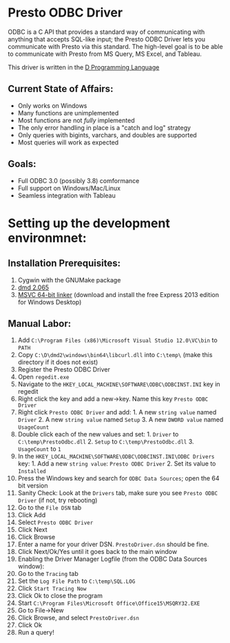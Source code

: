 
# Presto ODBC Driver

ODBC is a C API that provides a standard way of communicating with anything that accepts SQL-like input; the Presto ODBC Driver lets you communicate with Presto via this standard. The high-level goal is to be able to communicate with Presto from MS Query, MS Excel, and Tableau.

This driver is written in the [D Programming Language](http://dlang.org)

## Current State of Affairs:

* Only works on Windows
* Many functions are unimplemented
* Most functions are not *fully* implemented
* The only error handling in place is a "catch and log" strategy
* Only queries with bigints, varchars, and doubles are supported
* Most queries will work as expected

## Goals:

* Full ODBC 3.0 (possibly 3.8) comformance
* Full support on Windows/Mac/Linux
* Seamless integration with Tableau

# Setting up the development environmnet:

## Installation Prerequisites:
1. Cygwin with the GNUMake package
2. [dmd 2.065](http://dlang.org/downloads)
3. [MSVC 64-bit linker](http://www.visualstudio.com) (download and install the free Express 2013 edition for Windows Desktop)

## Manual Labor:
1. Add `C:\Program Files (x86)\Microsoft Visual Studio 12.0\VC\bin` to `PATH`
2. Copy `C:\D\dmd2\windows\bin64\libcurl.dll` into `C:\temp\` (make this directory if it does not exist)
3. Register the Presto ODBC Driver
  1. Open `regedit.exe`
  2. Navigate to the `HKEY_LOCAL_MACHINE\SOFTWARE\ODBC\ODBCINST.INI` key in regedit
  3. Right click the key and add a new->key. Name this key `Presto ODBC Driver`
  4. Right click `Presto ODBC Driver` and add:
    1. A new `string value` named `Driver`
    2. A new `string value` named `Setup`
    3. A new `DWORD value` named `UsageCount`
  5. Double click each of the new values and set:
    1. `Driver` to `C:\temp\PrestoOdbc.dll`
    2. `Setup` to `C:\temp\PrestoOdbc.dll`
    3. `UsageCount` to `1`
  6. In the `HKEY_LOCAL_MACHINE\SOFTWARE\ODBC\ODBCINST.INI\ODBC Drivers` key:
    1. Add a new `string value`: `Presto ODBC Driver`
    2. Set its value to `Installed`
5. Press the Windows key and search for `ODBC Data Sources`; open the 64 bit version
  1. Sanity Check: Look at the `Drivers` tab, make sure you see `Presto ODBC Driver` (if not, try rebooting)
  2. Go to the `File DSN` tab
  3. Click Add
  4. Select `Presto ODBC Driver`
  5. Click Next
  6. Click Browse
  7. Enter a name for your driver DSN. `PrestoDriver.dsn` should be fine.
  8. Click Next/Ok/Yes until it goes back to the main window
6. Enabling the Driver Manager Logfile (from the ODBC Data Sources window):
  1. Go to the `Tracing` tab
  2. Set the `Log File Path` to `C:\temp\SQL.LOG`
  3. Click `Start Tracing Now`
  4. Click Ok to close the program
7. Start `C:\Program Files\Microsoft Office\Office15\MSQRY32.EXE`
  1. Go to File->New
  2. Click Browse, and select `PrestoDriver.dsn`
  3. Click Ok
  4. Run a query!